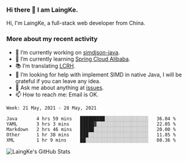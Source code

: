 ### Hi there 👋 I am LaingKe.

Hi, I'm LaingKe, a full-stack web developer from China.

### More about my recent activity

- 🔭 I’m currently working on [simdjson-java](https://github.com/laingke/simdjson-java).
- 🌱 I’m currently learning [Spring Cloud Alibaba](https://github.com/alibaba/spring-cloud-alibaba).
- :books: I’m translating [LCRH](https://github.com/LCTT/LCRH).
- 🤔 I’m looking for help with implement SIMD in native Java, I will be grateful if you can leave any idea.
- 💬 Ask me about anything at [issues](https://github.com/laingke/laingke/issues).
- 📫 How to reach me: Email is OK.

<!--START_SECTION:waka-->
```text
Week: 21 May, 2021 - 28 May, 2021

Java       4 hrs 59 mins   █████████░░░░░░░░░░░░░░░░   36.04 % 
YAML       3 hrs 3 mins    █████▓░░░░░░░░░░░░░░░░░░░   22.05 % 
Markdown   2 hrs 46 mins   █████░░░░░░░░░░░░░░░░░░░░   20.00 % 
Other      1 hr 38 mins    ███░░░░░░░░░░░░░░░░░░░░░░   11.85 % 
XML        1 hr 9 mins     ██░░░░░░░░░░░░░░░░░░░░░░░   08.36 % 
```
<!--END_SECTION:waka-->

![LaingKe's GitHub Stats](https://github-readme-stats.vercel.app/api?username=laingke&show_icons=true&theme=nightowl&count_private=true)
